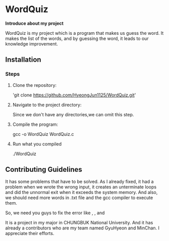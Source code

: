 
# WordQuiz
**Introduce about my project**

WordQuiz is my project which is a program that makes us guess the word.
It makes the list of the words, and by guessing the word, it leads to  our knowledge improvement.

## Installation

### Steps
1. Clone the repository:

    'git clone https://github.com/HyeongJun1125/WordQuiz.git'
2. Navigate to the project directory:

    Since we don't have any directories,we can omit this step.
3. Compile the program:
    
    gcc -o WordQuiz WordQuiz.c
    
4. Run what you compiled

    ./WordQuiz



## Contributing Guidelines

It has some problems that have to be solved.
As I already fixed, it had a problem when we wrote the wrong input,
it creates an unterminate loops and did the unnormal exit when it exceeds
the system memory.
And also, we should need more words in .txt file and the gcc compiler to execute them.

So, we need you guys to fix the error like <unable to use the funcion>
, <invalid type to execute the program>, and <wrong inputs that lead to unusual program>

It is a project in my major in CHUNGBUK National University.
And it has already a contributors who are my team named GyuHyeon and MinChan.
I appreciate their efforts.

